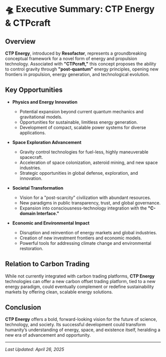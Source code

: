 # 🛸 Executive Summary: CTP Energy & CTPcraft

## Overview  
**CTP Energy**, introduced by **Resofactor**, represents a groundbreaking conceptual framework for a novel form of energy and propulsion technology. Associated with **"CTPcraft,"** this concept proposes the ability to control gravity through **"post-quantum"** energy principles, opening new frontiers in propulsion, energy generation, and technological evolution.

## Key Opportunities

- **Physics and Energy Innovation**  
  - Potential expansion beyond current quantum mechanics and gravitational models.  
  - Opportunities for sustainable, limitless energy generation.  
  - Development of compact, scalable power systems for diverse applications.

- **Space Exploration Advancement**  
  - Gravity control technologies for fuel-less, highly maneuverable spacecraft.  
  - Acceleration of space colonization, asteroid mining, and new space industries.  
  - Strategic opportunities in global defense, exploration, and innovation.

- **Societal Transformation**  
  - Vision for a "post-scarcity" civilization with abundant resources.  
  - New paradigms in public transparency, trust, and global governance.  
  - Expansion into consciousness-technology integration with the **"C-domain Interface."**

- **Economic and Environmental Impact**  
  - Disruption and reinvention of energy markets and global industries.  
  - Creation of new investment frontiers and economic models.  
  - Powerful tools for addressing climate change and environmental restoration.

## Relation to Carbon Trading  
While not currently integrated with carbon trading platforms, **CTP Energy** technologies can offer a new carbon offset trading platform, tied to a new energy paradigm, could eventually complement or redefine sustainability markets by offering clean, scalable energy solutions.

## Conclusion  
**CTP Energy** offers a bold, forward-looking vision for the future of science, technology, and society. Its successful development could transform humanity’s understanding of energy, space, and existence itself, heralding a new era of advancement and opportunity.

---

*Last Updated: April 26, 2025*

